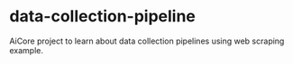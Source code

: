 # data-collection-pipeline
AiCore project to learn about data collection pipelines using web scraping example.
